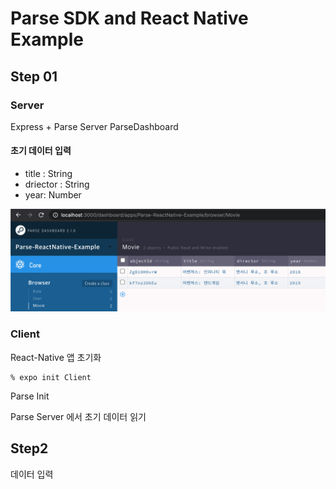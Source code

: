 # Parse SDK and React Native Example

## Step 01

### Server

Express + Parse Server
ParseDashboard

#### 초기 데이터 입력

- title : String
- driector : String
- year: Number

![Screenshot](https://github.com/wannabewize/ParseAndReactNative/blob/master/Docs/01.dashboard-initial-data.png?raw=true)

### Client

React-Native 앱 초기화

```
% expo init Client
```

Parse Init

Parse Server 에서 초기 데이터 읽기

## Step2

데이터 입력
